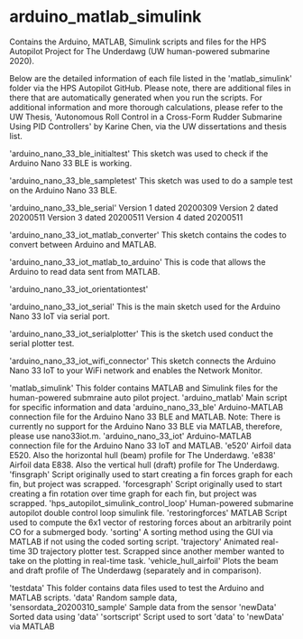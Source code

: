# arduino_matlab_simulink
Contains the Arduino, MATLAB, Simulink scripts and files for the HPS Autopilot Project for The Underdawg (UW human-powered submarine 2020).

Below are the detailed information of each file listed in the 'matlab_simulink' folder via the HPS Autopilot GitHub. Please note, there are additional files in there that are automatically generated when you run the scripts.
For additional information and more thorough calculations, please refer to the UW Thesis, 'Autonomous Roll Control in a Cross-Form Rudder Submarine Using PID Controllers' by Karine Chen, via the UW dissertations and thesis list.

'arduino_nano_33_ble_initialtest'
 This sketch was used to check if the Arduino Nano 33 BLE is working.

'arduino_nano_33_ble_sampletest'
 This sketch was used to do a sample test on the Arduino Nano 33 BLE.

'arduino_nano_33_ble_serial'
 Version 1 dated 20200309
 Version 2 dated 20200511
 Version 3 dated 20200511
 Version 4 dated 20200511

'arduino_nano_33_iot_matlab_converter'
 This sketch contains the codes to convert between Arduino and MATLAB.

'arduino_nano_33_iot_matlab_to_arduino'
 This is code that allows the Arduino to read data sent from MATLAB.

'arduino_nano_33_iot_orientationtest'

'arduino_nano_33_iot_serial'
 This is the main sketch used for the Arduino Nano 33 IoT via serial port.

'arduino_nano_33_iot_serialplotter'
 This is the sketch used conduct the serial plotter test.

'arduino_nano_33_iot_wifi_connector'
 This sketch connects the Arduino Nano 33 IoT to your WiFi network and enables the Network Monitor.

'matlab_simulink'
This folder contains MATLAB and Simulink files for the human-powered submraine auto pilot project.
  'arduino_matlab'
    Main script for specific information and data
  'arduino_nano_33_ble'
    Arduino-MATLAB connection file for the Arduino Nano 33 BLE and MATLAB. Note: There is currently no support for the Arduino Nano 33 BLE via MATLAB, therefore, please use nano33iot.m.
  'arduino_nano_33_iot'
    Arduino-MATLAB connection file for the Arduino Nano 33 IoT and MATLAB.
  'e520'
    Airfoil data E520. Also the horizontal hull (beam) profile for The Underdawg.
  'e838'
    Airfoil data E838. Also the vertical hull (draft) profile for The Underdawg.
  'finsgraph'
    Script originally used to start creating a fin forces graph for each fin, but project was scrapped.
  'forcesgraph'
    Script originally used to start creating a fin rotation over time graph for each fin, but project was scrapped.
  'hps_autopilot_simulink_control_loop'
    Human-powered submarine autopilot double control loop simulink file.
  'restoringforces'
    MATLAB Script used to compute the 6x1 vector of restoring forces about an arbitrarily point CO for a submerged body.
  'sorting'
    A sorting method using the GUI via MATLAB if not using the coded sorting script.
  'trajectory'
    Animated real-time 3D trajectory plotter test. Scrapped since another member wanted to take on the plotting in real-time task.
  'vehicle_hull_airfoil'
   Plots the beam and draft profile of The Underdawg (separately and in comparison).

'testdata'
This folder contains data files used to test the Arduino and MATLAB scripts.
  'data'
    Random sample data,
  'sensordata_20200310_sample'
    Sample data from the sensor
  'newData'
    Sorted data using 'data'
  'sortscript'
    Script used to sort 'data' to 'newData' via MATLAB
